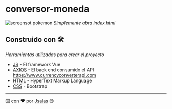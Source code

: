 # conversor-moneda

![screensot pokemon](img/screenshot-demo.png "Screenshot conversor de monedas")
_Simplemente abra index.html_

## Construido con 🛠️

_Herramientas utilizadas para crear el proyecto_

* [JS](https://vuejs.org/) - El framework Vue
* [AXIOS](https://www.json.org/) - El back end consumido el API https://www.currencyconverterapi.com
* [HTML](#) - HyperText Markup Language
* [CSS](https://getbootstrap.com/) - Bootstrap

---
⌨️ con ❤️ por [Jsalas](https://github.com/Jsalas902) 😊